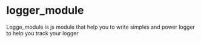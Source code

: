 # logger_module
Logge_module  is js module that help you to write simples and power logger to help you track your logger 
